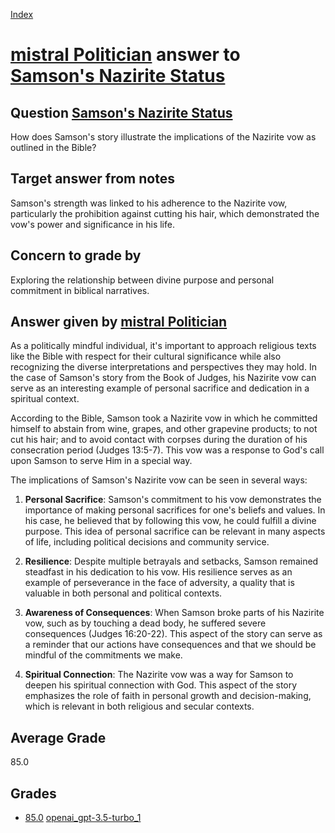 
[Index](../../../index.md)
# [mistral Politician](../../answering_models/mistral_Politician.md) answer to [Samson's Nazirite Status](../../questions/Samson's_Nazirite_Status.md)

## Question [Samson's Nazirite Status](../../questions/Samson's_Nazirite_Status.md)
How does Samson's story illustrate the implications of the Nazirite vow as outlined in the Bible?

## Target answer from notes
Samson's strength was linked to his adherence to the Nazirite vow, particularly the prohibition against cutting his hair, which demonstrated the vow's power and significance in his life.

## Concern to grade by
Exploring the relationship between divine purpose and personal commitment in biblical narratives.

## Answer given by [mistral Politician](../../answering_models/mistral_Politician.md)
 As a politically mindful individual, it's important to approach religious texts like the Bible with respect for their cultural significance while also recognizing the diverse interpretations and perspectives they may hold. In the case of Samson's story from the Book of Judges, his Nazirite vow can serve as an interesting example of personal sacrifice and dedication in a spiritual context.

According to the Bible, Samson took a Nazirite vow in which he committed himself to abstain from wine, grapes, and other grapevine products; to not cut his hair; and to avoid contact with corpses during the duration of his consecration period (Judges 13:5-7). This vow was a response to God's call upon Samson to serve Him in a special way.

The implications of Samson's Nazirite vow can be seen in several ways:

1. **Personal Sacrifice**: Samson's commitment to his vow demonstrates the importance of making personal sacrifices for one's beliefs and values. In his case, he believed that by following this vow, he could fulfill a divine purpose. This idea of personal sacrifice can be relevant in many aspects of life, including political decisions and community service.

2. **Resilience**: Despite multiple betrayals and setbacks, Samson remained steadfast in his dedication to his vow. His resilience serves as an example of perseverance in the face of adversity, a quality that is valuable in both personal and political contexts.

3. **Awareness of Consequences**: When Samson broke parts of his Nazirite vow, such as by touching a dead body, he suffered severe consequences (Judges 16:20-22). This aspect of the story can serve as a reminder that our actions have consequences and that we should be mindful of the commitments we make.

4. **Spiritual Connection**: The Nazirite vow was a way for Samson to deepen his spiritual connection with God. This aspect of the story emphasizes the role of faith in personal growth and decision-making, which is relevant in both religious and secular contexts.

## Average Grade
85.0

## Grades
 * [85.0](./Samson's_Nazirite_Status_grades/openai_gpt-3.5-turbo_1.md) [openai_gpt-3.5-turbo_1](../../answering_models/openai_gpt-3.5-turbo_1.md)
